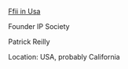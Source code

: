 [ Ffii in Usa](FfiiUsEn "wikilink")

Founder IP Society

Patrick Reilly

Location: USA, probably California
